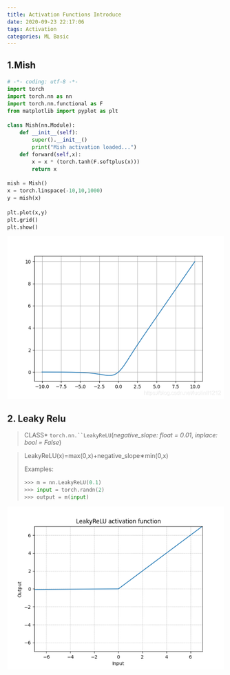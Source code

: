 ```yaml
---
title: Activation Functions Introduce
date: 2020-09-23 22:17:06
tags: Activation
categories: ML Basic
---
```

## **1.Mish**

<!--more-->

```python
# -*- coding: utf-8 -*-
import torch
import torch.nn as nn
import torch.nn.functional as F
from matplotlib import pyplot as plt

class Mish(nn.Module):
    def __init__(self):
        super().__init__()
        print("Mish activation loaded...")
    def forward(self,x):
        x = x * (torch.tanh(F.softplus(x)))
        return x

mish = Mish()
x = torch.linspace(-10,10,1000)
y = mish(x)

plt.plot(x,y)
plt.grid()
plt.show()
```

![Mish](https://raw.githubusercontent.com/sunnygy/blogImages/master/img/mish.png)

## 2. Leaky Relu

>  CLASS* `torch.nn.``LeakyReLU`(*negative_slope: float = 0.01*, *inplace: bool = False*)

>  LeakyReLU(x)=max(0,x)+negative_slope∗min(0,x)  
>
> Examples:
>
> ```python
> >>> m = nn.LeakyReLU(0.1)
> >>> input = torch.randn(2)
> >>> output = m(input)
> ```

![LeakyReLU](https://raw.githubusercontent.com/sunnygy/blogImages/master/LeakyReLU.png)